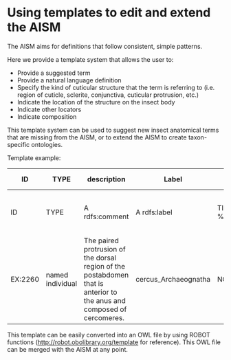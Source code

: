 # Using templates to edit and extend the AISM #

The AISM aims for definitions that follow consistent, simple patterns. 

Here we provide a template system that allows the user to:
- Provide a suggested term
- Provide a natural language definition
- Specify the kind of cuticular structure that the term is referring to (i.e. region of cuticle, sclerite, conjunctiva, cuticular protrusion, etc.)
- Indicate the location of the structure on the insect body
- Indicate other locators
- Indicate composition

This template system can be used to suggest new insect anatomical terms that are missing from the AISM, or to extend the AISM to create taxon-specific ontologies.

Template example:

| ID      | TYPE             | description                                                                                                            | Label                | TAXON                | MoDIAS_type  | location            | laterality            | continuous_with             | adjacent_to             | posterior_to             | anterior_to              | dorsal to             | ventral to             | lateral to           | has_part             |
|---------|------------------|------------------------------------------------------------------------------------------------------------------------|----------------------|----------------------|--------------|---------------------|-----------------------|-----------------------------|-------------------------|--------------------------|--------------------------|-----------------------|------------------------|----------------------|----------------------|
| ID      | TYPE             | A rdfs:comment                                                                                                         | A rdfs:label         | TI 'in taxon' some % | TI %         | TI 'part of' some % | TI 'bearer of' some % | TI 'continuous with' some % | TI 'adjacent to' some % | TI 'posterior to' some % | TI 'anterior to' some  % | TI 'dorsal to' some % | TI 'ventral to' some % | TI lateral_to some % | TI 'has_part' some % |
| EX:2260 | named individual | The paired protrusion of the dorsal region of the postabdomen that is anterior to the anus and composed of cercomeres. | cercus_Archaeognatha | NCBITaxon:29994	      | AISM:0000008 | AISM:0000523        | PATO:0040024          |                             |                         |                          | AISM:0004197             |                       |                        |                      | AISM:0004199         |

This template can be easily converted into an OWL file by using ROBOT functions (http://robot.obolibrary.org/template for reference). This OWL file can be merged with the AISM at any point.
